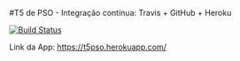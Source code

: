 #T5 de PSO - Integração contínua: Travis + GitHub + Heroku



[![Build Status](https://travis-ci.org/viniciust135/t5_pso.svg?branch=master)](https://travis-ci.org/viniciust135/t5_pso)



Link da App: https://t5pso.herokuapp.com/
